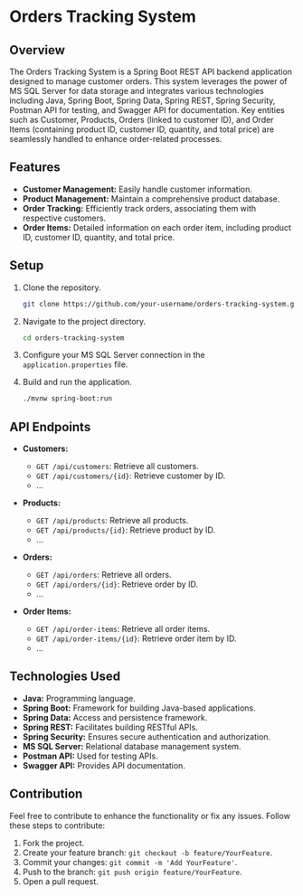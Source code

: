 # Orders Tracking System

## Overview

The Orders Tracking System is a Spring Boot REST API backend application designed to manage customer orders. This system leverages the power of MS SQL Server for data storage and integrates various technologies including Java, Spring Boot, Spring Data, Spring REST, Spring Security, Postman API for testing, and Swagger API for documentation. Key entities such as Customer, Products, Orders (linked to customer ID), and Order Items (containing product ID, customer ID, quantity, and total price) are seamlessly handled to enhance order-related processes.

## Features

- **Customer Management:** Easily handle customer information.
- **Product Management:** Maintain a comprehensive product database.
- **Order Tracking:** Efficiently track orders, associating them with respective customers.
- **Order Items:** Detailed information on each order item, including product ID, customer ID, quantity, and total price.

## Setup

1. Clone the repository.
   ```bash
   git clone https://github.com/your-username/orders-tracking-system.git
   ```

2. Navigate to the project directory.
   ```bash
   cd orders-tracking-system
   ```

3. Configure your MS SQL Server connection in the `application.properties` file.

4. Build and run the application.
   ```bash
   ./mvnw spring-boot:run
   ```

## API Endpoints

- **Customers:**
  - `GET /api/customers`: Retrieve all customers.
  - `GET /api/customers/{id}`: Retrieve customer by ID.
  - ...

- **Products:**
  - `GET /api/products`: Retrieve all products.
  - `GET /api/products/{id}`: Retrieve product by ID.
  - ...

- **Orders:**
  - `GET /api/orders`: Retrieve all orders.
  - `GET /api/orders/{id}`: Retrieve order by ID.
  - ...

- **Order Items:**
  - `GET /api/order-items`: Retrieve all order items.
  - `GET /api/order-items/{id}`: Retrieve order item by ID.
  - ...

## Technologies Used

- **Java:** Programming language.
- **Spring Boot:** Framework for building Java-based applications.
- **Spring Data:** Access and persistence framework.
- **Spring REST:** Facilitates building RESTful APIs.
- **Spring Security:** Ensures secure authentication and authorization.
- **MS SQL Server:** Relational database management system.
- **Postman API:** Used for testing APIs.
- **Swagger API:** Provides API documentation.

## Contribution

Feel free to contribute to enhance the functionality or fix any issues. Follow these steps to contribute:

1. Fork the project.
2. Create your feature branch: `git checkout -b feature/YourFeature`.
3. Commit your changes: `git commit -m 'Add YourFeature'`.
4. Push to the branch: `git push origin feature/YourFeature`.
5. Open a pull request.
